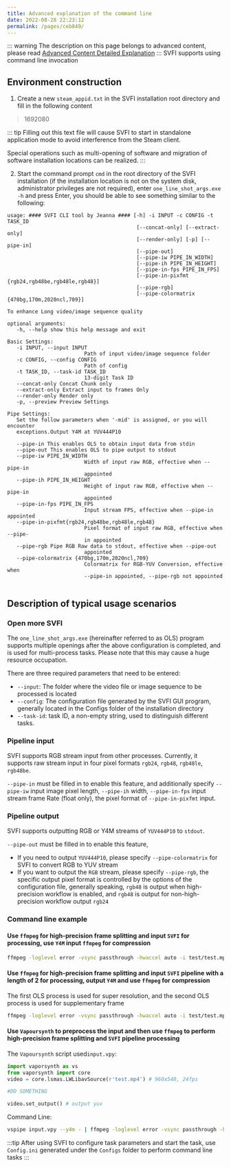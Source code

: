 ```yaml
---
title: Advanced explanation of the command line
date: 2022-08-28 22:23:12
permalink: /pages/ceb849/
---
```

::: warning
The description on this page belongs to advanced content, please read [Advanced Content Detailed Explanation](/pages/052617/)
:::
SVFI supports using command line invocation

## Environment construction

1. Create a new `steam_appid.txt` in the SVFI installation root directory and fill in the following content

> 1692080

::: tip
Filling out this text file will cause SVFI to start in standalone application mode to avoid interference from the Steam client.

Special operations such as multi-opening of software and migration of software installation locations can be realized.
:::

2. Start the command prompt `cmd` in the root directory of the SVFI installation (if the installation location is not on the system disk, administrator privileges are not required), enter `one_line_shot_args.exe -h` and press Enter, you should be able to see something similar to the following:

```
usage: #### SVFI CLI tool by Jeanna #### [-h] -i INPUT -c CONFIG -t TASK_ID
                                          [--concat-only] [--extract-only]
                                          [--render-only] [-p] [--pipe-in]
                                          [--pipe-out]
                                          [--pipe-iw PIPE_IN_WIDTH]
                                          [--pipe-ih PIPE_IN_HEIGHT]
                                          [--pipe-in-fps PIPE_IN_FPS]
                                          [--pipe-in-pixfmt {rgb24,rgb48be,rgb48le,rgb48}]
                                          [--pipe-rgb]
                                          [--pipe-colormatrix {470bg,170m,2020ncl,709}]

To enhance Long video/image sequence quality

optional arguments:
   -h, --help show this help message and exit

Basic Settings:
   -i INPUT, --input INPUT
                         Path of input video/image sequence folder
   -c CONFIG, --config CONFIG
                         Path of config
   -t TASK_ID, --task-id TASK_ID
                         13-digit Task ID
   --concat-only Concat Chunk only
   --extract-only Extract input to frames Only
   --render-only Render only
   -p, --preview Preview Settings

Pipe Settings:
   Set the follow parameters when '-mid' is assigned, or you will encounter
   exceptions.Output Y4M at YUV444P10

   --pipe-in This enables OLS to obtain input data from stdin
   --pipe-out This enables OLS to pipe output to stdout
   --pipe-iw PIPE_IN_WIDTH
                         Width of input raw RGB, effective when --pipe-in
                         appointed
   --pipe-ih PIPE_IN_HEIGHT
                         Height of input raw RGB, effective when --pipe-in
                         appointed
   --pipe-in-fps PIPE_IN_FPS
                         Input stream FPS, effective when --pipe-in appointed
   --pipe-in-pixfmt{rgb24,rgb48be,rgb48le,rgb48}
                         Pixel format of input raw RGB, effective when --pipe-
                         in appointed
   --pipe-rgb Pipe RGB Raw data to stdout, effective when --pipe-out
                         appointed
   --pipe-colormatrix {470bg,170m,2020ncl,709}
                         Colormatrix for RGB-YUV Conversion, effective when
                         --pipe-in appointed, --pipe-rgb not appointed


```

## Description of typical usage scenarios

### Open more SVFI

The `one_line_shot_args.exe` (hereinafter referred to as OLS) program supports multiple openings after the above configuration is completed, and is used for multi-process tasks. Please note that this may cause a huge resource occupation.

There are three required parameters that need to be entered:

- `--input`: The folder where the video file or image sequence to be processed is located
- `--config`: The configuration file generated by the SVFI GUI program, generally located in the Configs folder of the installation directory
- `--task-id`: task ID, a non-empty string, used to distinguish different tasks.

### Pipeline input

SVFI supports RGB stream input from other processes. Currently, it supports raw stream input in four pixel formats `rgb24`, `rgb48`, `rgb48le`, `rgb48be`.

`--pipe-in` must be filled in to enable this feature, and additionally specify `--pipe-iw` input image pixel length, `--pipe-ih` width, `--pipe-in-fps` input stream frame Rate (float only), the pixel format of `--pipe-in-pixfmt` input.

### Pipeline output

SVFI supports outputting RGB or Y4M streams of `YUV444P10` to `stdout`.

`--pipe-out` must be filled in to enable this feature,

- If you need to output `YUV444P10`, please specify `--pipe-colormatrix` for SVFI to convert RGB to YUV stream
- If you want to output the `RGB` stream, please specify `--pipe-rgb`, the specific output pixel format is controlled by the options of the configuration file, generally speaking, `rgb48` is output when high-precision workflow is enabled, and `rgb48` is output for non-high-precision workflow output `rgb24`

### Command line example

#### Use `ffmpeg` for high-precision frame splitting and input `SVFI` for processing, use `Y4M` input `ffmpeg` for compression

```bash
ffmpeg -loglevel error -vsync passthrough -hwaccel auto -i test/test.mp4 -map 0:v:0 -sws_flags +bicubic+full_chroma_int+accurate_rnd -vf copy,format=yuv444p10le,format=rgb48be,format=rgb24,minterpolate= fps=24.000:mi_mode=dup -f image2pipe -pix_fmt rgb24 -vcodec rawvideo - | one_line_shot_args.exe -i - -c Configs/SVFI_Config_pipe_test.ini -t pipe_2 --pipe-in --pipe-iw 960 --pipe-ih 540 --pipe-in-fps 24 --pipe-out | ffmpeg.exe -loglevel error -hide_banner -y -vsync cfr -i - -preset:v slow -c:v hevc_nvenc -pix_fmt yuv420p -crf 16 test/output .mp4 -y
```

#### Use `ffmpeg` for high-precision frame splitting and input `SVFI` pipeline with a length of 2 for processing, output `Y4M` and use `ffmpeg` for compression

The first OLS process is used for super resolution, and the second OLS process is used for supplementary frame

```bash
ffmpeg -loglevel error -vsync passthrough -hwaccel auto -i test/test.mp4 -map 0:v:0 -sws_flags +bicubic+full_chroma_int+accurate_rnd -vf copy,format=yuv444p10le,format=rgb48be,format=rgb24,minterpolate= fps=24.000:mi_mode=dup -f image2pipe -pix_fmt rgb48be -vcodec rawvideo - | one_line_shot_args.exe -i - -c Configs/SVFI_Config_pipe_1.ini -t pipe_1 --pipe-in --pipe-iw 960 --pipe-ih 540 --pipe-in-fps 24 --pipe-out --pipe-rgb --pipe-in-pixfmt rgb48be | one_line_shot_args.exe -i - -c Configs/SVFI_Config_pipe_2.ini -t pipe_2 --pipe-in - -pipe-iw 960 --pipe-ih 540 --pipe-in-fps 24 --pipe-in-pixfmt rgb48 --pipe-out | ffmpeg.exe -loglevel error -hide_banner -y -vsync cfr -i - - preset:v slow -c:v hevc_nvenc -pix_fmt yuv420p -crf 16 test/output.mp4 -y
```

#### Use `Vapoursynth` to preprocess the input and then use `ffmpeg` to perform high-precision frame splitting and `SVFI` pipeline processing

The `Vapoursynth` script used`input.vpy`:

```python
import vaporsynth as vs
from vaporsynth import core
video = core.lsmas.LWLibavSource(r'test.mp4') # 960x540, 24fps

#DO SOMETHING

video.set_output() # output yuv
```

Command Line:

```bash
vspipe input.vpy --y4m - | ffmpeg -loglevel error -vsync passthrough -hwaccel auto -i - -map 0:v:0 -sws_flags +bicubic+full_chroma_int+accurate_rnd -vf copy,format=yuv444p10le,format=rgb48be,format =rgb24,minterpolate=fps=24.000:mi_mode=dup -f image2pipe -pix_fmt rgb24 -vcodec rawvideo - | one_line_shot_args.exe -i - -c Configs/SVFI_Config_pipe_test.ini -t pipe_2 --pipe-in --pipe-iw 960 --pipe-ih 540 --pipe-in-fps 24 --pipe-out | ffmpeg.exe -loglevel error -hide_banner -y -vsync cfr -i - -preset:v slow -c:v hevc_nvenc -pix_fmt yuv420p - crf 16 test/output.mp4 -y
```

:::tip
After using SVFI to configure task parameters and start the task, use `Config.ini` generated under the `Configs` folder to perform command line tasks
:::